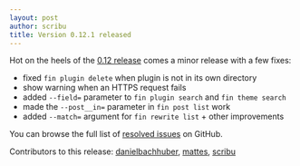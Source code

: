 ```yaml
---
layout: post
author: scribu
title: Version 0.12.1 released
---
```

Hot on the heels of the [0.12 release](/blog/version-0.12.html) comes a minor release with a few fixes:

* fixed `fin plugin delete` when plugin is not in its own directory
* show warning when an HTTPS request fails
* added `--field=` parameter to `fin plugin search` and `fin theme search`
* made the `--post__in=` parameter in `fin post list` work
* added `--match=` argument for `fin rewrite list` + other improvements

You can browse the full list of [resolved issues](https://github.com/fin-cli/fin-cli/issues?milestone=18&page=1&state=closed) on GitHub.

Contributors to this release: [danielbachhuber](https://github.com/danielbachhuber), [mattes](https://github.com/mattes), [scribu](https://github.com/scribu)
